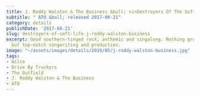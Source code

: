 ```yaml
---
title: J. Roddy Walston & The Business &bull; <i>Destroyers Of The Soft Life</i>
subtitle: " ATO &bull; released 2017-08-21"
category: details
publishDate: '2017-08-21'
slug: destroyers-of-soft-life-j-roddy-walston-business
excerpt: Good southern-tinged rock, anthemic and singalong. Nothing ground-breaking,
  but top-notch songwriting and production.
image: "~/assets/images/details/2019/05/j-roddy-walston-business.jpg"
tags:
- Wilco
- Drive By Truckers
- The Outfield
- J. Roddy Walston & The Business
- ATO
---
```


